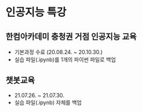 # 인공지능 특강

## 한컴아카데미 충청권 거점 인공지능 교육
* 기본과정 수료 (20.08.24. ~ 20.10.30.)
* 실습 파일(.ipynb)를 1개의 파이썬 파일로 백업

## 챗봇교육
* 21.07.26. ~ 21.07.30.
* 실습 파일(.ipynb) 자체를 백업
